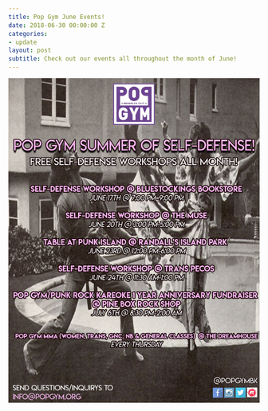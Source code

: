```yaml
---
title: Pop Gym June Events!
date: 2018-06-30 00:00:00 Z
categories:
- update
layout: post
subtitle: Check out our events all throughout the month of June!
---
```


<head>
  <meta name="description" content="Check out our events all throughout the month of June!">
</head>

![Pop Gym June](/assets/popgymjune.jpeg)
